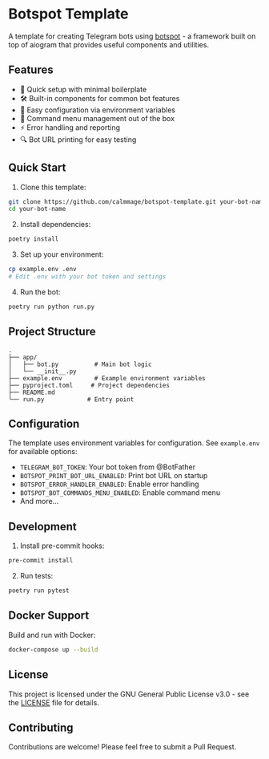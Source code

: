 # Botspot Template

A template for creating Telegram bots using [botspot](https://github.com/calmmage/botspot) - a framework built on top of aiogram that provides useful components and utilities.

## Features

- 🚀 Quick setup with minimal boilerplate
- 🛠 Built-in components for common bot features
- 🔧 Easy configuration via environment variables
- 📝 Command menu management out of the box
- ⚡ Error handling and reporting
- 🔍 Bot URL printing for easy testing

## Quick Start

1. Clone this template:
```bash
git clone https://github.com/calmmage/botspot-template.git your-bot-name
cd your-bot-name
```

2. Install dependencies:
```bash
poetry install
```

3. Set up your environment:
```bash
cp example.env .env
# Edit .env with your bot token and settings
```

4. Run the bot:
```bash
poetry run python run.py
```

## Project Structure

```
.
├── app/
│   ├── bot.py          # Main bot logic
│   └── __init__.py
├── example.env         # Example environment variables
├── pyproject.toml     # Project dependencies
├── README.md
└── run.py            # Entry point
```

## Configuration

The template uses environment variables for configuration. See `example.env` for available options:

- `TELEGRAM_BOT_TOKEN`: Your bot token from @BotFather
- `BOTSPOT_PRINT_BOT_URL_ENABLED`: Print bot URL on startup
- `BOTSPOT_ERROR_HANDLER_ENABLED`: Enable error handling
- `BOTSPOT_BOT_COMMANDS_MENU_ENABLED`: Enable command menu
- And more...

## Development

1. Install pre-commit hooks:
```bash
pre-commit install
```

2. Run tests:
```bash
poetry run pytest
```

## Docker Support

Build and run with Docker:

```bash
docker-compose up --build
```

## License

This project is licensed under the GNU General Public License v3.0 - see the [LICENSE](LICENSE) file for details.

## Contributing

Contributions are welcome! Please feel free to submit a Pull Request.
